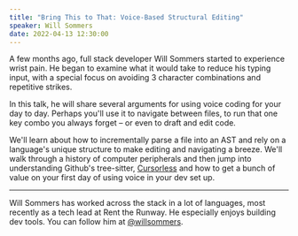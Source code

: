 ```yaml
---
title: "Bring This to That: Voice-Based Structural Editing"
speaker: Will Sommers
date: 2022-04-13 12:30:00
---
```


A few months ago, full stack developer Will Sommers started to experience wrist pain. He began to examine what it would take to reduce his typing input, with a special focus on avoiding 3 character combinations and repetitive strikes.

In this talk, he will share several arguments for using voice coding for your day to day. Perhaps you'll use it to navigate between files, to run that one key combo you always forget – or even to draft and edit code.

We'll learn about how to incrementally parse a file into an AST and rely on a language's unique structure to make editing and navigating a breeze. We'll walk through a history of computer peripherals and then jump into understanding Github's tree-sitter, [Cursorless](https://github.com/cursorless-dev/cursorless) and how to get a bunch of value on your first day of using voice in your dev set up.

---

Will Sommers has worked across the stack in a lot of languages, most recently as a tech lead at Rent the Runway. He especially enjoys building dev tools. You can follow him at [@willsommers](https://twitter.com/willsommers).

